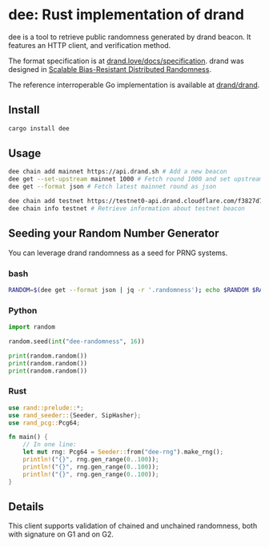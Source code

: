 # dee: Rust implementation of drand

dee is a tool to retrieve public randomness generated by drand beacon. It features an HTTP client, and verification method.

The format specification is at [drand.love/docs/specification](https://drand.love/docs/specification/). drand was designed in [Scalable Bias-Resistant Distributed Randomness](https://eprint.iacr.org/2016/1067.pdf).

The reference interroperable Go implementation is available at [drand/drand](https://github.com/drand/drand).

## Install

```bash
cargo install dee
```

## Usage

```bash
dee chain add mainnet https://api.drand.sh # Add a new beacon
dee get --set-upstream mainnet 1000 # Fetch round 1000 and set upstream to mainnet
dee get --format json # Fetch latest mainnet round as json

dee chain add testnet https://testnet0-api.drand.cloudflare.com/f3827d772c155f95a9fda8901ddd59591a082df5ac6efe3a479ddb1f5eeb202c # Add a new beacon
dee chain info testnet # Retrieve information about testnet beacon
```

## Seeding your Random Number Generator

You can leverage drand randomness as a seed for PRNG systems.

### bash

```bash
RANDOM=$(dee get --format json | jq -r '.randomness'); echo $RANDOM $RANDOM $RANDOM
```

### Python

```python
import random

random.seed(int("dee-randomness", 16))

print(random.random())
print(random.random())
print(random.random())
```

### Rust

```rust
use rand::prelude::*;
use rand_seeder::{Seeder, SipHasher};
use rand_pcg::Pcg64;

fn main() {
    // In one line:
    let mut rng: Pcg64 = Seeder::from("dee-rng").make_rng();
    println!("{}", rng.gen_range(0..100));
    println!("{}", rng.gen_range(0..100));
    println!("{}", rng.gen_range(0..100));
}
```

## Details

This client supports validation of chained and unchained randomness, both with signature on G1 and on G2.